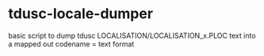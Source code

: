 # tdusc-locale-dumper
basic script to dump tdusc LOCALISATION/LOCALISATION_x.PLOC text into a mapped out codename = text format 
